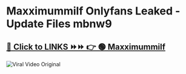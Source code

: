 
 # Maxximummilf Onlyfans Leaked - Update Files mbnw9

## <h2><a href="https://clipsfans.com/Maxximummilf&ref=git">🔗 Click to LINKS ⏩⏩ 👉 🟢 Maxximummilf </a></h2>

<a href="https://clipsfans.com/Maxximummilf&ref=git" rel="nofollow" data-target="animated-image.originalLink"><img src="https://i.ibb.co.com/xMMVF88/686577567.gif" alt="Viral Video Original" style="max-width: 100%; display: inline-block;" data-target="animated-image.originalImage"></a>

